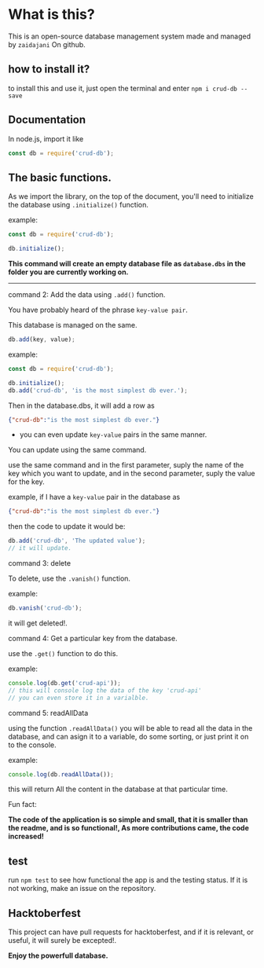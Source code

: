 # What is this?

This is an open-source database management system made and managed by `zaidajani` On github.

## how to install it?

to install this and use it, just open the terminal and enter `npm i crud-db --save`

## Documentation

In node.js, import it like 

```javascript
const db = require('crud-db');
```

## The basic functions.

As we import the library, on the top of the document, you'll need to initialize the database using `.initialize()` function.

example:

```javascript
const db = require('crud-db');

db.initialize();
```

<b>This command will create an empty database file as `database.dbs` in the folder you are currently working on.</b>

---

command 2: Add the data using `.add()` function.

You have probably heard of the phrase `key-value pair`.

This database is managed on the same.

```javascript
db.add(key, value);
```

example: 

```javascript
const db = require('crud-db');

db.initialize();
db.add('crud-db', 'is the most simplest db ever.');
```

Then in the database.dbs, it will add a row as 
```json
{"crud-db":"is the most simplest db ever."}
```

* you can even update `key-value` pairs in the same manner.

You can update using the same command.

use the same command and in the first parameter, suply the name of the key which you want to update, and in the second parameter, suply the value for the key.

example, if I have a `key-value` pair in the database as 
```json
{"crud-db":"is the most simplest db ever."}
```

then the code to update it would be:

```javascript
db.add('crud-db', 'The updated value');
// it will update.
```

command 3: delete

To delete, use the `.vanish()` function.

example:

```javascript
db.vanish('crud-db');
```

it will get deleted!.

command 4: Get a particular key from the database.

use the `.get()` function to do this.

example:

```javascript
console.log(db.get('crud-api'));
// this will console log the data of the key 'crud-api'
// you can even store it in a varialble.
```

command 5: readAllData

using the function `.readAllData()` you will be able to read all the data in the database, and can asign it to a variable, do some sorting, or just print it on to the console.

example:

```javascript
console.log(db.readAllData());
```

this will return All the content in the database at that particular time.

Fun fact:

<b>The code of the application is so simple and small, that it is smaller than the readme, and is so functional!, As more contributions came, the code increased!</b>

## test

run `npm test` to see how functional the app is and the testing status. If it is not working, make an issue on the repository.

## Hacktoberfest

This project can have pull requests for hacktoberfest, and if it is relevant, or useful, it will surely be excepted!.

<b>Enjoy the powerfull database.</b>
